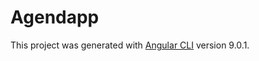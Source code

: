 # Agendapp

This project was generated with [Angular CLI](https://github.com/angular/angular-cli) version 9.0.1.

